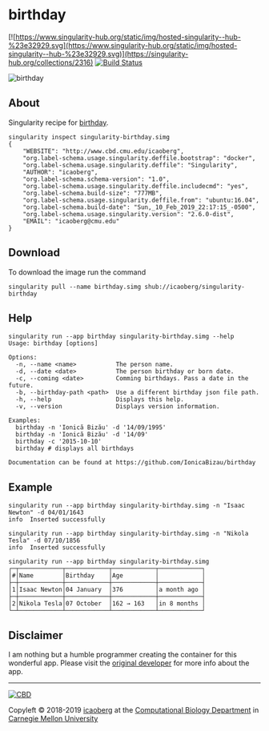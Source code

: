 # birthday
[![https://www.singularity-hub.org/static/img/hosted-singularity--hub-%23e32929.svg](https://www.singularity-hub.org/static/img/hosted-singularity--hub-%23e32929.svg)](https://singularity-hub.org/collections/2316)
[![Build Status](https://travis-ci.org/icaoberg/singularity-birthday.svg?branch=master)](https://travis-ci.org/icaoberg/singularity-birthday)

![birthday](https://camo.githubusercontent.com/99ecb59d128268cd6d518befe9486f07733ade61/687474703a2f2f692e696d6775722e636f6d2f386a72397478442e706e67)

## About
Singularity recipe for [birthday](https://github.com/IonicaBizau/birthday#).

```
singularity inspect singularity-birthday.simg
{
    "WEBSITE": "http://www.cbd.cmu.edu/icaoberg",
    "org.label-schema.usage.singularity.deffile.bootstrap": "docker",
    "org.label-schema.usage.singularity.deffile": "Singularity",
    "AUTHOR": "icaoberg",
    "org.label-schema.schema-version": "1.0",
    "org.label-schema.usage.singularity.deffile.includecmd": "yes",
    "org.label-schema.build-size": "777MB",
    "org.label-schema.usage.singularity.deffile.from": "ubuntu:16.04",
    "org.label-schema.build-date": "Sun,_10_Feb_2019_22:17:15_-0500",
    "org.label-schema.usage.singularity.version": "2.6.0-dist",
    "EMAIL": "icaoberg@cmu.edu"
}
```

## Download
To download the image run the command

```
singularity pull --name birthday.simg shub://icaoberg/singularity-birthday
```

## Help
```
singularity run --app birthday singularity-birthday.simg --help
Usage: birthday [options]

Options:
  -n, --name <name>           The person name.
  -d, --date <date>           The person birthday or born date.
  -c, --coming <date>         Comming birthdays. Pass a date in the future.
  -b, --birthday-path <path>  Use a different birthday json file path.
  -h, --help                  Displays this help.
  -v, --version               Displays version information.

Examples:
  birthday -n 'Ionică Bizău' -d '14/09/1995'
  birthday -n 'Ionică Bizău' -d '14/09'
  birthday -c '2015-10-10'
  birthday # displays all birthdays

Documentation can be found at https://github.com/IonicaBizau/birthday
```

## Example
```
singularity run --app birthday singularity-birthday.simg -n "Isaac Newton" -d 04/01/1643
info  Inserted successfully

singularity run --app birthday singularity-birthday.simg -n "Nikola Tesla" -d 07/10/1856
info  Inserted successfully

singularity run --app birthday singularity-birthday.simg
┌─┬────────────┬────────────┬────────────┬────────────┐
│#│Name        │Birthday    │Age         │            │
├─┼────────────┼────────────┼────────────┼────────────┤
│1│Isaac Newton│04 January  │376         │a month ago │
├─┼────────────┼────────────┼────────────┼────────────┤
│2│Nikola Tesla│07 October  │162 → 163   │in 8 months │
└─┴────────────┴────────────┴────────────┴────────────┘
```

## Disclaimer
I am nothing but a humble programmer creating the container for this wonderful app. Please visit the [original developer](https://github.com/IonicaBizau) for more info about the app.

---
[![CBD](http://www.cbd.cmu.edu/wp-content/uploads/2017/07/wordpress-default.png)](http://www.cbd.cmu.edu)

Copyleft © 2018-2019 [icaoberg](http://www.andrew.cmu.edu/~icaoberg) at the [Computational Biology Department](http://www.cbd.cmu.edu) in [Carnegie Mellon University](http://www.cmu.edu)
